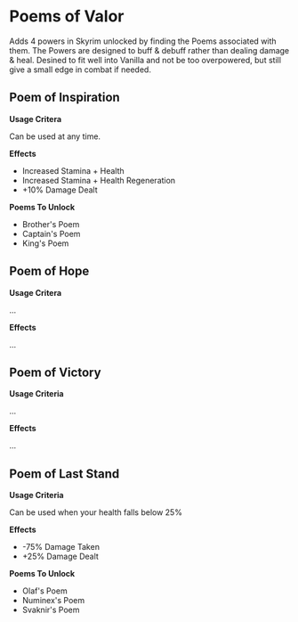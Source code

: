 # Poems of Valor

Adds 4 powers in Skyrim unlocked by finding the Poems associated with them. The Powers are designed to buff & debuff rather than dealing damage & heal. Desined to fit well into Vanilla and not be too overpowered, but still give a small edge in combat if needed.

## Poem of Inspiration

**Usage Critera**

Can be used at any time.

**Effects**

- Increased Stamina + Health
- Increased Stamina + Health Regeneration
- +10% Damage Dealt

**Poems To Unlock**
- Brother's Poem
- Captain's Poem
- King's Poem

## Poem of Hope

**Usage Critera**

...

**Effects**

...

## Poem of Victory

**Usage Criteria**

...

**Effects**

...

## Poem of Last Stand

**Usage Criteria**

Can be used when your health falls below 25%

**Effects**

- -75% Damage Taken
- +25% Damage Dealt

**Poems To Unlock**
- Olaf's Poem
- Numinex's Poem
- Svaknir's Poem
